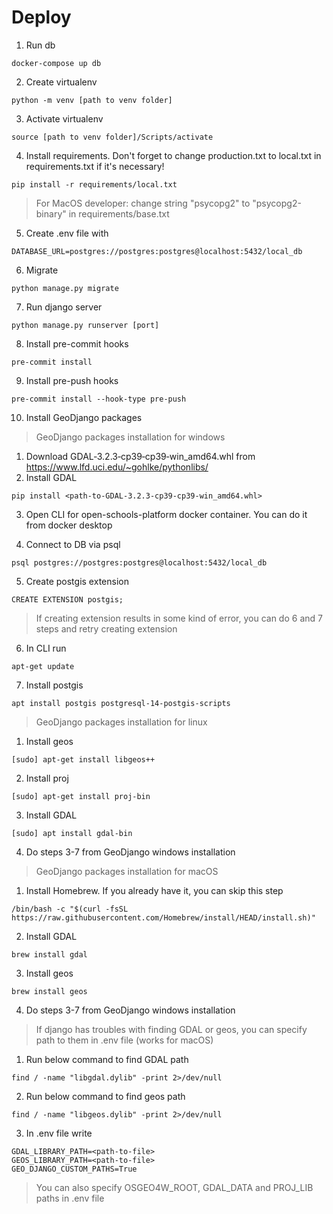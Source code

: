 # Deploy

1. Run db
```
docker-compose up db
```
2. Create virtualenv
```
python -m venv [path to venv folder]
```
3. Activate virtualenv
```
source [path to venv folder]/Scripts/activate
```
4. Install requirements. Don't forget to change production.txt to local.txt in requirements.txt if it's necessary!
```
pip install -r requirements/local.txt
```
> For MacOS developer: change string "psycopg2" to "psycopg2-binary" in requirements/base.txt

5. Create .env file with 
```
DATABASE_URL=postgres://postgres:postgres@localhost:5432/local_db
```
6. Migrate
```
python manage.py migrate
```
7. Run django server
```
python manage.py runserver [port]
```
8. Install pre-commit hooks
```
pre-commit install
```
9. Install pre-push hooks
```
pre-commit install --hook-type pre-push
```
10. Install GeoDjango packages

> GeoDjango packages installation for windows

1. Download GDAL‑3.2.3‑cp39‑cp39‑win_amd64.whl from https://www.lfd.uci.edu/~gohlke/pythonlibs/
2. Install GDAL
```
pip install <path-to-GDAL‑3.2.3‑cp39‑cp39‑win_amd64.whl>
```

3. Open CLI for open-schools-platform docker container. You can do it from docker desktop

4. Connect to DB via psql
```
psql postgres://postgres:postgres@localhost:5432/local_db
```
5. Create postgis extension
```
CREATE EXTENSION postgis;
```
> If creating extension results in some kind of error, you can do 6 and 7 steps and retry creating extension

6. In CLI run
```
apt-get update
```
7. Install postgis
```
apt install postgis postgresql-14-postgis-scripts
```

> GeoDjango packages installation for linux

1. Install geos
```
[sudo] apt-get install libgeos++
```
2. Install proj
```
[sudo] apt-get install proj-bin
```
3. Install GDAL
```
[sudo] apt install gdal-bin
```
4. Do steps 3-7 from GeoDjango windows installation 

> GeoDjango packages installation for macOS

1. Install Homebrew. If you already have it, you can skip this step
```
/bin/bash -c "$(curl -fsSL https://raw.githubusercontent.com/Homebrew/install/HEAD/install.sh)"
```
2. Install GDAL
```
brew install gdal
```
3. Install geos
```
brew install geos
```
4. Do steps 3-7 from GeoDjango windows installation

> If django has troubles with finding GDAL or geos, you can specify path to them in .env file (works for macOS)

1. Run below command to find GDAL path
```
find / -name "libgdal.dylib" -print 2>/dev/null
```
2. Run below command to find geos path
```
find / -name "libgeos.dylib" -print 2>/dev/null
```
3. In .env file write
```
GDAL_LIBRARY_PATH=<path-to-file>
GEOS_LIBRARY_PATH=<path-to-file>
GEO_DJANGO_CUSTOM_PATHS=True
```
> You can also specify OSGEO4W_ROOT, GDAL_DATA and PROJ_LIB paths in .env file